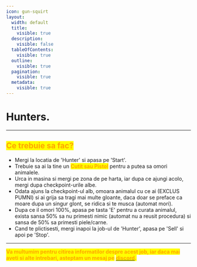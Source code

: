```yaml
---
icon: gun-squirt
layout:
  width: default
  title:
    visible: true
  description:
    visible: false
  tableOfContents:
    visible: true
  outline:
    visible: true
  pagination:
    visible: true
  metadata:
    visible: true
---
```


# Hunters.

***

## <mark style="color:orange;">**Ce trebuie sa fac?**</mark>

* Mergi la locatia de 'Hunter' si apasa pe 'Start'.
* Trebuie sa ai la tine un <mark style="color:orange;">**Cutit sau Pistol**</mark> pentru a putea sa omori animalele.
* Urca in masina si mergi pe zona de pe harta, iar dupa ce ajungi acolo, mergi dupa checkpoint-urile albe.
* Odata ajuns la checkpoint-ul alb, omoara animalul cu ce ai (EXCLUS PUMNI) si ai grija sa tragi mai multe gloante, daca doar se preface ca moare dupa un singur glont, se ridica si te musca (automat mori).
* Dupa ce il omori 100%, apasa pe tasta 'E' pentru a curata animalul, exista sansa 50% sa nu primesti nimic (automat nu a reusit procedura) si sansa de 50% sa primesti piele/carne.
* Cand te plictisesti, mergi inapoi la job-ul de 'Hunter', apasa pe 'Sell' si apoi pe 'Stop'.

***

<mark style="color:orange;">**Va multumim pentru citirea informatilor despre acest job, iar daca mai aveti si alte intrebari, asteptam un mesaj pe**</mark> [<mark style="color:orange;">**discord**</mark>](https://dsc.gg/flamero1)<mark style="color:orange;">**.**</mark>
